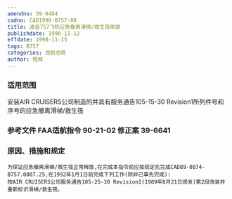 ```yaml
---
amendno: 39-0484
cadno: CAD1990-B757-08
title: 波音757飞机应急撤离滑梯/救生筏改装
publishdate: 1990-11-12
effdate: 1990-11-15
tags: B757
categories: 民航总局
author: 程辉
---
```


### 适用范围 
安装AIR CRUISERS公司制造的并具有服务通告105-15-30 Revision1所列件号和序号的应急撤离滑梯/救生筏

<!--more-->
### 参考文件    FAA适航指令 90-21-02 修正案 39-6641 

### 原因、措施和规定 
    为保证应急撤离滑梯/救生筏正常释放,在完成本指令前应按规定先完成CAD89-0074-B757.0007.25,在1992年1月1日前完成下列工作(除非已事先完成): 
    按AIR CRUISERS公司服务通告105-25-30 Revision1(1989年8月21日颁发)第2段改装并重新标识滑梯/救生筏。
